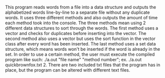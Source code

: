This program reads words from a file into a data structure and outputs the alphabetized words line-by-line to a separate file without any duplicate words. It uses three different methods and also outputs the amount of time each method took into the console. The three methods mean using 2 different data structures to sort through the words. The first method uses a vector and checks for duplicates before inserting into the vector. The second method also uses a vector but uses the sort function in the vector class after every word has been inserted. The last method uses a set data structure, which means words won't be inserted if the word is already in the set. In order to use a certain method, the user must execute the compiled program like such: ./a.out "file name" "method number"; ex. ./a.out quickbrownfox.txt 2. There are two included txt files that the program has in place, but the program can be altered with different text files.
